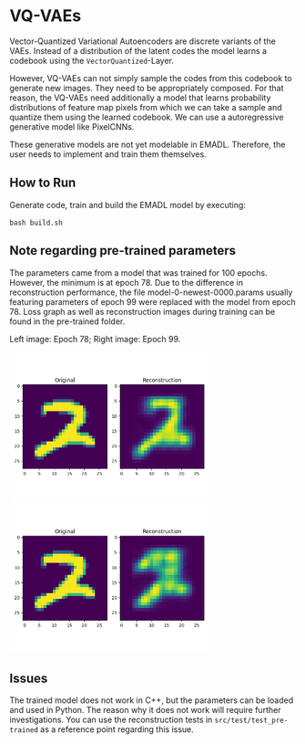 # VQ-VAEs
Vector-Quantized Variational Autoencoders are discrete variants of the VAEs.
Instead of a distribution of the latent codes the model learns a codebook using
the `VectorQuantized`-Layer.

However, VQ-VAEs can not simply sample the codes from this codebook to generate new images.
They need to be appropriately composed. For that reason,
the VQ-VAEs need additionally a model that learns probability distributions of
feature map pixels from which we can take a sample and quantize them using the learned codebook.
We can use a autoregressive generative model like PixelCNNs.

These generative models are not yet modelable in EMADL.
Therefore, the user needs to implement and train them themselves.


## How to Run
Generate code, train and build the EMADL model by executing:

```
bash build.sh
```
## Note regarding pre-trained parameters
The parameters came from a model that was trained for 100 epochs. However, the minimum is at epoch 78. Due to the difference in reconstruction performance, the file model-0-newest-0000.params usually featuring parameters of epoch 99 were replaced with the model from epoch 78. Loss graph as well as reconstruction images during training can be found in the pre-trained folder.

Left image: Epoch 78; Right image: Epoch 99.

<img src="pre-trained/test_reconstruction_0_epoch78_batch_size500.png" alt="Epoch 78" width="350">
<img src="pre-trained/test_reconstruction_0_epoch99_batch_size500.png" alt="Epoch 99" width="350">


## Issues
The trained model does not work in C++, but the parameters can be loaded and used in Python. The reason why it does not work will require further investigations. You can use the reconstruction tests in `src/test/test_pre-trained` as a reference point regarding this issue.